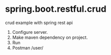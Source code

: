 # spring.boot.restful.crud
crud example with spring rest api

1. Configure server.
2. Make maven dependency on project.
3. Run
4. Postman /user/
